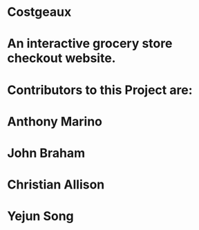 # Costgeaux
# An interactive grocery store checkout website.
#
# Contributors to this Project are:
# Anthony Marino
# John Braham
# Christian Allison
# Yejun Song
